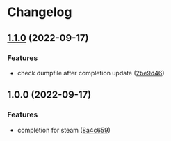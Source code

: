 # Changelog

## [1.1.0](https://github.com/joke/zim-steampipe/compare/v1.0.0...v1.1.0) (2022-09-17)


### Features

* check dumpfile after completion update ([2be9d46](https://github.com/joke/zim-steampipe/commit/2be9d4610417d422cc4e9cade5e6e5931c51aff5))

## 1.0.0 (2022-09-17)


### Features

* completion for steam ([8a4c659](https://github.com/joke/zim-steampipe/commit/8a4c65957e8e249d06b4c6b4983f613e15fcd768))
